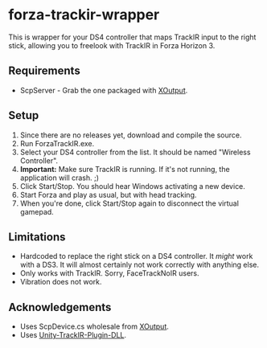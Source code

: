 # forza-trackir-wrapper

This is wrapper for your DS4 controller that maps TrackIR input to the right stick,
allowing you to freelook with TrackIR in Forza Horizon 3.

## Requirements

* ScpServer - Grab the one packaged with [XOutput](https://github.com/Stents-/XOutput).

## Setup

1. Since there are no releases yet, download and compile the source.
2. Run ForzaTrackIR.exe.
3. Select your DS4 controller from the list. It should be named "Wireless Controller".
4. **Important:** Make sure TrackIR is running. If it's not running, the application will crash. ;)
5. Click Start/Stop. You should hear Windows activating a new device.
6. Start Forza and play as usual, but with head tracking.
7. When you're done, click Start/Stop again to disconnect the virtual gamepad.

## Limitations

* Hardcoded to replace the right stick on a DS4 controller. It *might* work with a DS3. It will almost certainly not work correctly with anything else.
* Only works with TrackIR. Sorry, FaceTrackNoIR users.
* Vibration does not work.

## Acknowledgements

* Uses ScpDevice.cs wholesale from [XOutput](https://github.com/Stents-/XOutput).
* Uses [Unity-TrackIR-Plugin-DLL](https://github.com/medsouz/Unity-TrackIR-Plugin-DLL).
